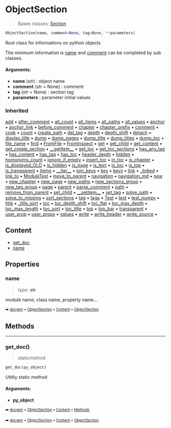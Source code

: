 # ObjectSection

> Bases classes: [Section](docum-section.md)

``` python
ObjectSection(name, comment=None, tag=None, **parameters)
```

Root class for informations on python objects

The minimum information is [name](pydoc-objectsection.md#name) and [comment](docum-section.md#comment) can be completed
by sub classes.

#### Arguments:
- **name** (_str_) : object name
- **comment** (_str_ = None) : comment
- **tag** (_str_ = None) : section tag
- **parameters** : parameter initial values

### Inherited

[add](tree-tree.md#add) :black_small_square: [after_comment](docum-section.md#after_comment) :black_small_square: [all_count](tree-tree.md#all_count) :black_small_square: [all_items](tree-tree.md#all_items) :black_small_square: [all_paths](tree-tree.md#all_paths) :black_small_square: [all_values](tree-tree.md#all_values) :black_small_square: [anchor](docum-section.md#anchor) :black_small_square: [anchor_link](docum-section.md#anchor_link) :black_small_square: [before_comment](docum-section.md#before_comment) :black_small_square: [chapter](docum-section.md#chapter) :black_small_square: [chapter_prefix](docum-section.md#chapter_prefix) :black_small_square: [comment](docum-section.md#comment) :black_small_square: [cook](docum-section.md#cook) :black_small_square: [count](tree-tree.md#count) :black_small_square: [create_path](tree-tree.md#create_path) :black_small_square: [del_tag](docum-section.md#del_tag) :black_small_square: [depth](tree-tree.md#depth) :black_small_square: [depth_shift](docum-section.md#depth_shift) :black_small_square: [detach](tree-tree.md#detach) :black_small_square: [display_title](docum-section.md#display_title) :black_small_square: [dump](tree-tree.md#dump) :black_small_square: [dump_pages](docum-section.md#dump_pages) :black_small_square: [dump_title](docum-section.md#dump_title) :black_small_square: [dump_titles](docum-section.md#dump_titles) :black_small_square: [dump_toc](docum-section.md#dump_toc) :black_small_square: [file_name](docum-section.md#file_name) :black_small_square: [find](tree-tree.md#find) :black_small_square: [FromFile](tree-tree.md#fromfile) :black_small_square: [FromInspect](tree-tree.md#frominspect) :black_small_square: [get](tree-tree.md#get) :black_small_square: [get_child](tree-treelist.md#get_child) :black_small_square: [get_content](docum-section.md#get_content) :black_small_square: [get_create_section](docum-section.md#get_create_section) :black_small_square: [\_\_getitem__](tree-tree.md#__getitem__) :black_small_square: [get_toc](docum-section.md#get_toc) :black_small_square: [get_toc_sections](docum-section.md#get_toc_sections) :black_small_square: [has_any_tag](docum-section.md#has_any_tag) :black_small_square: [has_content](docum-section.md#has_content) :black_small_square: [has_tag](docum-section.md#has_tag) :black_small_square: [has_toc](docum-section.md#has_toc) :black_small_square: [header_depth](docum-section.md#header_depth) :black_small_square: [hidden](docum-section.md#hidden) :black_small_square: [homonyms_count](docum-section.md#homonyms_count) :black_small_square: [ignore_if_empty](docum-section.md#ignore_if_empty) :black_small_square: [insert_toc](docum-section.md#insert_toc) :black_small_square: [in_toc](docum-section.md#in_toc) :black_small_square: [is_chapter](docum-section.md#is_chapter) :black_small_square: [is_displayed_OLD](docum-section.md#is_displayed_old) :black_small_square: [is_hidden](docum-section.md#is_hidden) :black_small_square: [is_page](docum-section.md#is_page) :black_small_square: [is_text](docum-section.md#is_text) :black_small_square: [is_toc](docum-section.md#is_toc) :black_small_square: [is_top](tree-tree.md#is_top) :black_small_square: [is_transparent](docum-section.md#is_transparent) :black_small_square: [items](tree-treelist.md#items) :black_small_square: [\_\_iter__](tree-tree.md#__iter__) :black_small_square: [join_keys](tree-tree.md#join_keys) :black_small_square: [key](tree-tree.md#key) :black_small_square: [keys](tree-treelist.md#keys) :black_small_square: [link](docum-section.md#link) :black_small_square: [\_linked](docum-section.md#_linked) :black_small_square: [link_to](docum-section.md#link_to) :black_small_square: [ModuleTest](docum-section.md#moduletest) :black_small_square: [move_to_parent](tree-tree.md#move_to_parent) :black_small_square: [navigation](docum-section.md#navigation) :black_small_square: [navigation_md](docum-section.md#navigation_md) :black_small_square: [new](docum-section.md#new) :black_small_square: [new_chapter](docum-section.md#new_chapter) :black_small_square: [new_page](docum-section.md#new_page) :black_small_square: [new_paths](tree-tree.md#new_paths) :black_small_square: [new_sections_group](docum-section.md#new_sections_group) :black_small_square: [new_tag_group](docum-section.md#new_tag_group) :black_small_square: [page](docum-section.md#page) :black_small_square: [parent](tree-tree.md#parent) :black_small_square: [parse_comment](docum-section.md#parse_comment) :black_small_square: [path](tree-tree.md#path) :black_small_square: [remove_from_parent](tree-treelist.md#remove_from_parent) :black_small_square: [set_child](tree-treelist.md#set_child) :black_small_square: [\_\_setitem__](tree-tree.md#__setitem__) :black_small_square: [set_tag](docum-section.md#set_tag) :black_small_square: [solve_path](tree-tree.md#solve_path) :black_small_square: [solve_to_missing](tree-tree.md#solve_to_missing) :black_small_square: [sort_sections](docum-section.md#sort_sections) :black_small_square: [tag](docum-section.md#tag) :black_small_square: [tags](docum-section.md#tags) :black_small_square: [Test](docum-section.md#test) :black_small_square: [test](parse---parser.md#test) :black_small_square: [test_numpy](tree-tree.md#test_numpy) :black_small_square: [title](docum-section.md#title) :black_small_square: [\_title_sort](docum-section.md#_title_sort) :black_small_square: [toc](docum-section.md#toc) :black_small_square: [toc_depth_shift](docum-section.md#toc_depth_shift) :black_small_square: [toc_flat](docum-section.md#toc_flat) :black_small_square: [toc_max_depth](docum-section.md#toc_max_depth) :black_small_square: [toc_max_length](docum-section.md#toc_max_length) :black_small_square: [toc_sort](docum-section.md#toc_sort) :black_small_square: [toc_title](docum-section.md#toc_title) :black_small_square: [top](tree-tree.md#top) :black_small_square: [top_bar](docum-section.md#top_bar) :black_small_square: [transparent](docum-section.md#transparent) :black_small_square: [user_prop](docum-section.md#user_prop) :black_small_square: [user_props](docum-section.md#user_props) :black_small_square: [values](tree-treelist.md#values) :black_small_square: [write](docum-section.md#write) :black_small_square: [write_header](docum-section.md#write_header) :black_small_square: [write_source](docum-section.md#write_source) :black_small_square:

## Content

- [get_doc](pydoc-objectsection.md#get_doc)
- [name](pydoc-objectsection.md#name)

## Properties



### name

> _type_: **str**
>

module name, class name, property name...

<sub>:arrow_right: [docgen](index.md) :black_small_square: [ObjectSection](pydoc-objectsection.md) :black_small_square: [Content](pydoc-objectsection.md#content) :black_small_square: [ObjectSection](pydoc-objectsection.md)</sub>

## Methods



----------
### get_doc()

> staticmethod

``` python
get_doc(py_object)
```

Utitliy static method

#### Arguments:
- **py_object**

<sub>:arrow_right: [docgen](index.md) :black_small_square: [ObjectSection](pydoc-objectsection.md) :black_small_square: [Content](pydoc-objectsection.md#content) :black_small_square: [Methods](pydoc-objectsection.md#methods)</sub>

<sub>:arrow_right: [docgen](index.md) :black_small_square: [ObjectSection](pydoc-objectsection.md) :black_small_square: [Content](pydoc-objectsection.md#content) :black_small_square: [ObjectSection](pydoc-objectsection.md)</sub>